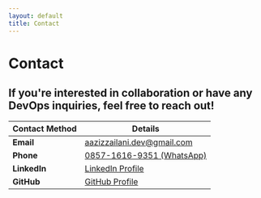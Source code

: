 ```yaml
---
layout: default
title: Contact
---
```


# Contact

## If you're interested in collaboration or have any DevOps inquiries, feel free to reach out!

<div class="contact-table">
    <table>
        <thead>
            <tr>
                <th>Contact Method</th>
                <th>Details</th>
            </tr>
        </thead>
        <tbody>
            <tr>
                <td><strong>Email</strong></td>
                <td><a href="mailto:aazizzailani.dev@gmail.com">aazizzailani.dev@gmail.com</a></td>
            </tr>
            <tr>
                <td><strong>Phone</strong></td>
                <td><a href="https://wa.me/6285716169351">0857-1616-9351 (WhatsApp)</a></td>
            </tr>
            <tr>
                <td><strong>LinkedIn</strong></td>
                <td><a href="https://linkedin.com/in/aazizzailani" target="_blank">LinkedIn Profile</a></td>
            </tr>
            <tr>
                <td><strong>GitHub</strong></td>
                <td><a href="https://github.com/azizzailani" target="_blank">GitHub Profile</a></td>
            </tr>
        </tbody>
    </table>
</div>
